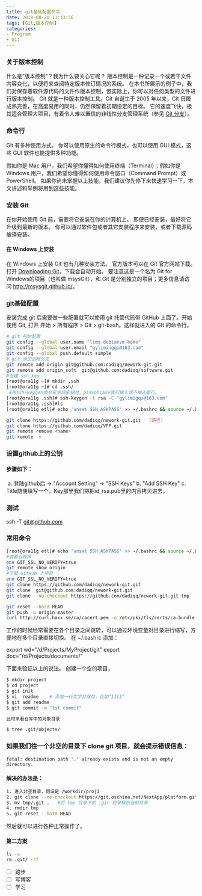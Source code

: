 ```yaml
---
title: git基础配置命令
date: 2018-08-20 11:13:56
tags: [Git,版本控制]
categories: 
- Program 
- Git
---
```






### 关于版本控制

什么是“版本控制”？我为什么要关心它呢？ 版本控制是一种记录一个或若干文件内容变化，以便将来查阅特定版本修订情况的系统。 在本书所展示的例子中，我们对保存着软件源代码的文件作版本控制，但实际上，你可以对任何类型的文件进行版本控制。 Git 就是一种版本控制工具。Git 自诞生于 2005 年以来，Git 日臻成熟完善，在高度易用的同时，仍然保留着初期设定的目标。 它的速度飞快，极其适合管理大项目，有着令人难以置信的非线性分支管理系统（参见 [Git 分支](https://git-scm.com/book/zh/v2/ch00/ch03-git-branching)）。 

### 命令行

Git 有多种使用方式。 你可以使用原生的命令行模式，也可以使用 GUI 模式，这些 GUI 软件也能提供多种功能。 

假如你是 Mac 用户，我们希望你懂得如何使用终端（Terminal）；假如你是 Windows 用户，我们希望你懂得如何使用命令窗口（Command Prompt）或 PowerShell。 如果你尚未掌握以上技能，我们建议你先停下来快速学习一下，本文讲述和举例将用到这些技能。

### 安装 Git

在你开始使用 Git 前，需要将它安装在你的计算机上。 即便已经安装，最好将它升级到最新的版本。 你可以通过软件包或者其它安装程序来安装，或者下载源码编译安装。 

#### 在 Windows 上安装

在 Windows 上安装 Git 也有几种安装方法。 官方版本可以在 Git 官方网站下载。 打开 [Downloading Git](http://git-scm.com/download/win)，下载会自动开始。 要注意这是一个名为 Git for Windows的项目（也叫做 msysGit），和 Git 是分别独立的项目；更多信息请访问 <http://msysgit.github.io/>。 

### git基础配置


安装完成 git 后需要做一些配置就可以使用 git 托管代码带 GitHub 上面了。开始使用 Git, 打开 开始 > 所有程序 > Git > git-bash。这样就进入的 GIt 的命令行。

```bash
# git 初始配置
git config --global user.name "limq-debianvm-home"
git config --global user.email "gylimingqi@163.com"
git config --global push.default simple
# git 添加远程分支
git remote add origin git@github.com:dadiqq/nework-git.git
git remote add origin_soft  git@github.com:dadiqq/software.git
#创建 ssh-key
[root@ora11g ~]# mkdir .ssh
[root@ora11g ~]# cd .ssh/
 #用ssh-keygen命令来生成密钥对，passphrase我们输入或不输入都行。
[root@ora11g .ssh]# ssh-keygen -t rsa -C "gylimigqi@163.com"
[root@ora11g .ssh]#ls
[root@ora11g etl]# echo 'unset SSH_ASKPASS' >> ~/.bashrc && source ~/.bashrc

git clone https://github.com/dadiqq/nework-git.git   [路径]
git clone https://github.com/dadiqq/VFP.git
git remote remove <name>
git remote -v
```

### 设置github上的公钥
#### 步骤如下：

​    a. 登陆github后 -> "Account Setting" -> "SSH Keys"
    b. "Add SSH Key"
    c. Title随便填写一个，Key那里我们把把id_rsa.pub里的内容拷贝进去。

### 测试

ssh -T git@github.com

### 常用命令 

```bash
[root@ora11g etl]# echo 'unset SSH_ASKPASS' >> ~/.bashrc && source ~/.bashrc   
#查看远程库
env GIT_SSL_NO_VERIFY=true  
git remote show origin
#下载 GitHub 上项目
env GIT_SSL_NO_VERIFY=true   
git clone https://github.com/dadiqq/nework-git.git
git clone  git@github.com:dadiqq/nework-git.git
git clone --no-checkout https://github.com/dadiqq/nework-git.git tmp

git reset --hard HEAD
git push -u origin master
curl http://curl.haxx.se/ca/cacert.pem -o /etc/pki/tls/certs/ca-bundle.crt
```

工作的时候经常需要在各个目录之间跳转，可以通过环境变量对目录进行缩写，方便地在多个目录直接切换。
在 ~/.bashrc 添加：

export wd="/d/Projects/MyProject/git"
export doc="/d/Projects/documents/"

下面来验证以上的说法。
创建一个空的项目，
```bash
$ mkdir project
$ cd project
$ git init
$ vi  readme    # 添加一行文字并保存，比如“1111”
$ git add readme
$ git commit -m "1st commit"

此时来看仓库中的对象目录

$ tree .git/objects/
```
### 如果我们往一个非空的目录下 clone git 项目，就会提示错误信息：

`fatal: destination path '.' already exists and is not an empty directory.`

#### 解决的办法是：
```bash
1. 进入非空目录，假设是 /workdir/proj1
2. git clone --no-checkout https://git.oschina.net/NextApp/platform.git tmp
3. mv tmp/.git .   #将 tmp 目录下的 .git 目录移到当前目录
4. rmdir tmp
5. git reset --hard HEAD
```
然后就可以进行各种正常操作了。

#### 第二方案
```bash
ls -a  
rm .git/ -rf 
```


- [ ] 跑步
- [ ] 写博客
- [ ] 学习

